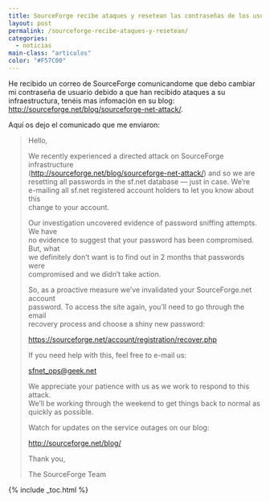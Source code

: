 ```yaml
---
title: SourceForge recibe ataques y resetean las contraseñas de los usuarios
layout: post
permalink: /sourceforge-recibe-ataques-y-resetean/
categories:
  - noticias
main-class: "articulos"
color: "#F57C00"
---
```

He recibido un correo de SourceForge comunicandome que debo cambiar mi contraseña de usuario debido a que han recibido ataques a su infraestructura, tenéis mas infomación en su blog: <a target="_blank" href="http://sourceforge.net/blog/sourceforge-net-attack/">http://sourceforge.net/blog/sourceforge-net-attack/</a>.

Aquí os dejo el comunicado que me enviaron:  

<!--ad-->

> Hello,
>
> We recently experienced a directed attack on SourceForge infrastructure  
> (http://sourceforge.net/blog/sourceforge-net-attack/) and so we are  
> resetting all passwords in the sf.net database &#8212; just in case. We&#8217;re  
> e-mailing all sf.net registered account holders to let you know about this  
> change to your account.
>
> Our investigation uncovered evidence of password sniffing attempts. We have  
> no evidence to suggest that your password has been compromised. But, what  
> we definitely don&#8217;t want is to find out in 2 months that passwords were  
> compromised and we didn&#8217;t take action.
>
> So, as a proactive measure we&#8217;ve invalidated your SourceForge.net account  
> password. To access the site again, you&#8217;ll need to go through the email  
> recovery process and choose a shiny new password:
>
> https://sourceforge.net/account/registration/recover.php
>
> If you need help with this, feel free to e-mail us:
>
> sfnet_ops@geek.net
>
> We appreciate your patience with us as we work to respond to this attack.  
> We&#8217;ll be working through the weekend to get things back to normal as  
> quickly as possible.
>
> Watch for updates on the service outages on our blog:
>
> http://sourceforge.net/blog/
>
> Thank you,
>
> The SourceForge Team



{% include _toc.html %}
